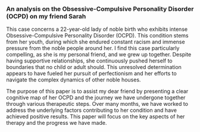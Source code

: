 
### An analysis on the Obsessive-Compulsive Personality Disorder (OCPD) on my friend Sarah

This case concerns a 22-year-old lady of noble birth who exhibits intense Obsessive-Compulsive Personality Disorder (OCPD). This condition stems from her youth, during which she endured constant racism and immense pressure from the noble people around her. I find this case particularly compelling, as she is my personal friend, and we grew up together. Despite having supportive relationships, she continuously pushed herself to boundaries that no child or adult should. This unresolved determination appears to have fueled her pursuit of perfectionism and her efforts to navigate the complex dynamics of other noble houses.

The purpose of this paper is to assist my dear friend by presenting a clear cognitive map of her OCPD and the journey we have undergone together through various therapeutic steps. Over many months, we have worked to address the underlying factors contributing to her condition and have achieved positive results. This paper will focus on the key aspects of her therapy and the progress we have made.